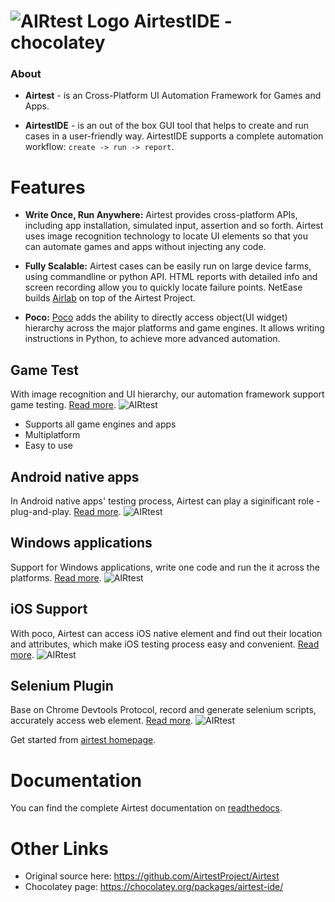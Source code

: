 # ![AIRtest Logo](https://rawcdn.githack.com/EpicMorg/AirtestIDE-chocolatey/cc1aeec9b90a710e8c38877eb80e1fa382b04055/.github/airtest-ide/icons/airtest_32.png) AirtestIDE - chocolatey

### About 
* **Airtest** - is an Cross-Platform UI Automation Framework for Games and Apps.

* **AirtestIDE** - is an out of the box GUI tool that helps to create and run cases in a user-friendly way. AirtestIDE supports a complete automation workflow: ``create -> run -> report``.

# Features

*   **Write Once, Run Anywhere:** Airtest provides cross-platform APIs, including app installation, simulated input, assertion and so forth. Airtest uses image recognition technology to locate UI elements so that you can automate games and apps without injecting any code. 

*   **Fully Scalable:** Airtest cases can be easily run on large device farms, using commandline or python API. HTML reports with detailed info and screen recording allow you to quickly locate failure points. NetEase builds [Airlab](https://airlab.163.com/) on top of the Airtest Project.
 
*   **Poco:** [Poco](https://github.com/AirtestProject/Poco) adds the ability to directly access object(UI widget) hierarchy across the major platforms and game engines. It allows writing instructions in Python, to achieve more advanced automation.

## Game Test
With image recognition and UI hierarchy, our automation framework support game testing. [Read more](https://airtest.netease.com/docs/en/1_quick_start/5_get_started_with_web_test.html).
![AIRtest](https://rawcdn.githack.com/EpicMorg/AirtestIDE-chocolatey/cc1aeec9b90a710e8c38877eb80e1fa382b04055/.github/airtest-ide/screenshots/feature1.png) 
- Supports all game engines and apps
- Multiplatform
- Easy to use

## Android native apps
In Android native apps' testing process, Airtest can play a siginificant role - plug-and-play. [Read more](https://airtest.doc.io.netease.com/en/tutorial/5_Android_automated_testing_two/).
![AIRtest](https://rawcdn.githack.com/EpicMorg/AirtestIDE-chocolatey/cc1aeec9b90a710e8c38877eb80e1fa382b04055/.github/airtest-ide/screenshots/feature-android.png) 

## Windows applications
Support for Windows applications, write one code and run the it across the platforms. [Read more](https://airtest.doc.io.netease.com/en/tutorial/7_Windows_automated_testing/).
![AIRtest](https://rawcdn.githack.com/EpicMorg/AirtestIDE-chocolatey/cc1aeec9b90a710e8c38877eb80e1fa382b04055/.github/airtest-ide/screenshots/feature-windows.png) 

## iOS Support
With poco, Airtest can access iOS native element and find out their location and attributes, which make iOS testing process easy and convenient. [Read more](https://airtest.doc.io.netease.com/en/tutorial/6_IOS_automated_testing/).
![AIRtest](https://rawcdn.githack.com/EpicMorg/AirtestIDE-chocolatey/cc1aeec9b90a710e8c38877eb80e1fa382b04055/.github/airtest-ide/screenshots/ios-poco.png)

## Selenium Plugin
Base on Chrome Devtools Protocol, record and generate selenium scripts, accurately access web element. [Read more](https://airtest.netease.com/docs/en/1_quick_start/5_get_started_with_web_test.html).
![AIRtest](https://rawcdn.githack.com/EpicMorg/AirtestIDE-chocolatey/cc1aeec9b90a710e8c38877eb80e1fa382b04055/.github/airtest-ide/screenshots/feature-web.png)

Get started from [airtest homepage](https://airtest.netease.com/).

# Documentation

You can find the complete Airtest documentation on [readthedocs](http://airtest.readthedocs.io/).
 
# Other Links

- Original source here: https://github.com/AirtestProject/Airtest
- Chocolatey page: https://chocolatey.org/packages/airtest-ide/
